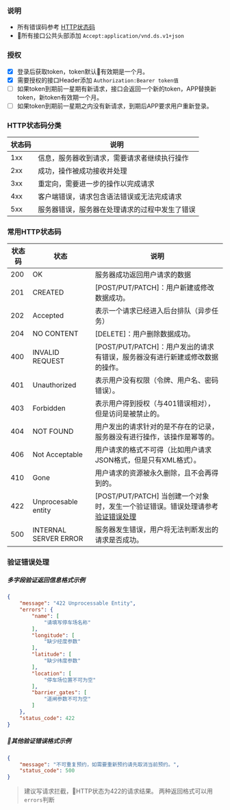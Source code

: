 ### 说明
- 所有错误码参考 [HTTP状态码](#http_status_code)
- 所有接口公共头部添加 `Accept:application/vnd.ds.v1+json`

### 授权
- [x] 登录后获取token，token默认有效期是一个月。
- [x] 需要授权的接口Header添加 `Authorization:Bearer token值`
- [ ] 如果token到期前一星期有新请求，接口会返回一个新的token，APP替换新token，新token有效期一个月。
- [ ] 如果token到期前一星期之内没有新请求，到期后APP要求用户重新登录。
### HTTP状态码分类
状态码|说明
-|-
1xx|信息，服务器收到请求，需要请求者继续执行操作
2xx|成功，操作被成功接收并处理
3xx|重定向，需要进一步的操作以完成请求
4xx|客户端错误，请求包含语法错误或无法完成请求
5xx|服务器错误，服务器在处理请求的过程中发生了错误
### <span id="http_status_code">常用HTTP状态码</span>
状态码|状态|说明
-|-|-
200|OK|服务器成功返回用户请求的数据
201|CREATED|[POST/PUT/PATCH]：用户新建或修改数据成功。
202|Accepted|表示一个请求已经进入后台排队（异步任务）
204|NO CONTENT|[DELETE]：用户删除数据成功。
400|INVALID REQUEST|[POST/PUT/PATCH]：用户发出的请求有错误，服务器没有进行新建或修改数据的操作。
401|Unauthorized|表示用户没有权限（令牌、用户名、密码错误）。
403|Forbidden|表示用户得到授权（与401错误相对），但是访问是被禁止的。
404|NOT FOUND|用户发出的请求针对的是不存在的记录，服务器没有进行操作，该操作是幂等的。
406|Not Acceptable|用户请求的格式不可得（比如用户请求JSON格式，但是只有XML格式）。
410|Gone|用户请求的资源被永久删除，且不会再得到的。
422|Unprocesable entity|[POST/PUT/PATCH] 当创建一个对象时，发生一个验证错误。错误处理请参考[验证错误处理](#a)
500|INTERNAL SERVER ERROR|服务器发生错误，用户将无法判断发出的请求是否成功。

### 验证错误处理
##### 多字段验证返回信息格式示例
```json
{
    "message": "422 Unprocessable Entity",
    "errors": {
        "name": [
            "请填写停车场名称"
        ],
        "longitude": [
            "缺少经度参数"
        ],
        "latitude": [
            "缺少纬度参数"
        ],
        "location": [
            "停车场位置不可为空"
        ],
        "barrier_gates": [
            "道闸参数不可为空"
        ]
    },
    "status_code": 422
}
```

##### 其他验证错误格式示例
```json
{
    "message": "不可重复预约，如需要重新预约请先取消当前预约。",
    "status_code": 500
}
```
> 建议写请求拦截，HTTP状态为422的请求结果。
两种返回格式可以用`errors`判断